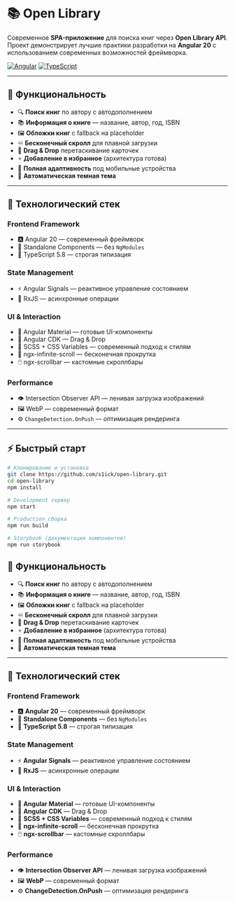 
# 📚 **Open Library**

Современное **SPA-приложение** для поиска книг через **Open Library API**.  
Проект демонстрирует лучшие практики разработки на **Angular 20** с использованием современных возможностей фреймворка.

[![Angular](https://img.shields.io/badge/Angular-20-DD0031?logo=angular&logoColor=white)](https://angular.dev) [![TypeScript](https://img.shields.io/badge/TypeScript-5.8-3178C6?logo=typescript&logoColor=white)](https://www.typescriptlang.org/)

---

## 🚀 **Функциональность**

- 🔍 **Поиск книг** по автору с автодополнением  
- 📚 **Информация о книге** — название, автор, год, ISBN  
- 🖼️ **Обложки книг** с fallback на placeholder  
- ♾️ **Бесконечный скролл** для плавной загрузки  
- 🎯 **Drag & Drop** перетаскивание карточек  
- ⭐ **Добавление в избранное** (архитектура готова)  
- 📱 **Полная адаптивность** под мобильные устройства  
- 🌙 **Автоматическая темная тема**

---

## 🧠 **Технологический стек**

### **Frontend Framework**
- 🅰️ Angular 20 — современный фреймворк  
- 🧩 Standalone Components — без `NgModules`  
- 🔷 TypeScript 5.8 — строгая типизация

### **State Management**
- ⚡ Angular Signals — реактивное управление состоянием  
- 🔁 RxJS — асинхронные операции

### **UI & Interaction**
- 🎨 Angular Material — готовые UI-компоненты  
- 🧱 Angular CDK — Drag & Drop  
- 💅 SCSS + CSS Variables — современный подход к стилям  
- 🔄 ngx-infinite-scroll — бесконечная прокрутка  
- 🖱️ ngx-scrollbar — кастомные скроллбары

### **Performance**
- 👁️ Intersection Observer API — ленивая загрузка изображений  
- 🖼️ WebP — современный формат  
- ⚙️ `ChangeDetection.OnPush` — оптимизация рендеринга  

---

## ⚡ Быстрый старт

```bash
# Клонирование и установка
git clone https://github.com/s1ick/open-library.git
cd open-library
npm install

# Development сервер
npm start

# Production сборка
npm run build

# Storybook (документация компонентов)
npm run storybook
```
## 🚀 Функциональность

- 🔍 **Поиск книг** по автору с автодополнением  
- 📚 **Информация о книге** — название, автор, год, ISBN  
- 🖼️ **Обложки книг** с fallback на placeholder  
- ♾️ **Бесконечный скролл** для плавной загрузки  
- 🎯 **Drag & Drop** перетаскивание карточек  
- ⭐ **Добавление в избранное** (архитектура готова)  
- 📱 **Полная адаптивность** под мобильные устройства  
- 🌙 **Автоматическая темная тема**  

---

## 🧠 Технологический стек

### Frontend Framework
- 🅰️ **Angular 20** — современный фреймворк  
- 🧩 **Standalone Components** — без `NgModules`  
- 🔷 **TypeScript 5.8** — строгая типизация  

### State Management
- ⚡ **Angular Signals** — реактивное управление состоянием  
- 🔁 **RxJS** — асинхронные операции  

### UI & Interaction
- 🎨 **Angular Material** — готовые UI-компоненты  
- 🧱 **Angular CDK** — Drag & Drop  
- 💅 **SCSS + CSS Variables** — современный подход к стилям  
- 🔄 **ngx-infinite-scroll** — бесконечная прокрутка  
- 🖱️ **ngx-scrollbar** — кастомные скроллбары  

### Performance
- 👁️ **Intersection Observer API** — ленивая загрузка изображений  
- 🖼️ **WebP** — современный формат  
- ⚙️ **ChangeDetection.OnPush** — оптимизация рендеринга  
